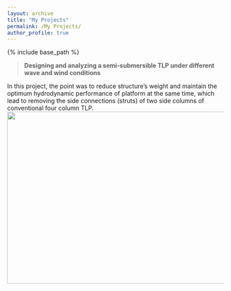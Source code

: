 ```yaml
---
layout: archive
title: "My Projects"
permalink: /My Projects/
author_profile: true
---
```


{% include base_path %}


> **Designing and analyzing a semi-submersible TLP under different wave and wind conditions**

In this project, the point was to reduce structure’s weight and maintain the optimum hydrodynamic performance of platform at the same time, which lead to removing the side connections (struts) of two side columns of conventional four column TLP.
<img src= "https://user-images.githubusercontent.com/89830432/132584867-07121121-d10e-4d0b-81f0-7a8e953fbb47.PNG" width="600" height="400">


